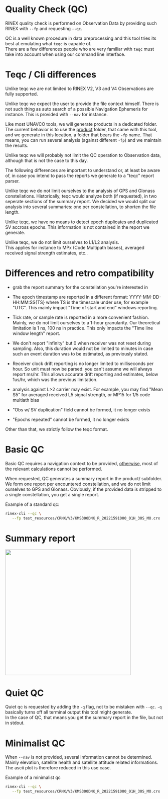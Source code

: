 Quality Check (QC)
==================

RINEX quality check is performed on Observation Data by providing
such RINEX with `--fp` and requesting `--qc`.

QC is a well known procedure in data preprocessing and this tool
tries its best at emulating what `teqc` is capable of.   
There are a few differences people who are very familiar with `teqc` must
take into account when using our command line interface.

Teqc / Cli differences
======================

Unlike teqc we are not limited to RINEX V2, V3 and V4 Observations
are fully supported.

Unlike teqc we expect the user to provide the file context
himself. There is not such thing as auto search of a possible Navigation
Ephemeris for instance. This is provided with `--nav` for instance.

Like most UNAVCO tools, we will generate products in a dedicated folder.  
The current behavior is to use the 
[product](https://github.com/gwbres/rinex/tree/rinex-cli/product)
folder, that came with this tool, and we generate in this location,
a folder that bears the `-fp` name. That means, you can
run several analysis (against different `-fp`) and we maintain the results.

Unlike teqc we will probably not limit the QC operation
to Observation data, although that is not the case to this day.

The following differences are important to understand or, at least be aware of,
in case you intend to pass the reports we generate to a "teqc" report parser.

Unlike teqc we do not limit ourselves to the analysis of
GPS and Glonass constellations.
Historically, teqc would analyze both (if requested),
in two seperate sections of the summary report.
We decided we would split our analysis into several summaries: one per constellation,
to shorten the file length.

Unlike teqc, we have no means to detect epoch duplicates
and duplicated SV accross epochs. This information is not
contained in the report we generate.

Unlike teqc, we do not limit ourselves to L1/L2 analysis.  
This applies for instance to MPx (Code Multipath biases),
averaged received signal strength estimates, etc.. 

Differences and retro compatibility
===================================

- grab the report summary for the constellation you're interested in
- The epoch timestamp are reported in a different format:
YYYY-MM-DD-HH:MM:SS{TS} where TS is the timescale under use, for example "UTC".
This mainly impact "Time of start and end" windows reporting.

- Tick rate, or sample rate is reported in a more convenient fashion.
Mainly, we do not limit ourselves to a 1-hour granularity.
Our theoretical limitation is 1 ns, 100 ns in practice.
This only impacts the "Time line window length" report.

- We don't report "infinity" but 0 when receiver was not reset during
sampling. Also, this duration would not be limited to minutes in case
such an event duration was to be estimated, as previously stated.

- Receiver clock drift reporting is no longer limited to milliseconds per hour.
So unit must now be parsed: you can't assume we will always report ms/hr.
This allows accurate drift reporting and estimates, below 1us/hr,
which was the previous limitation.

- analysis against L>2 carrier may exist.
For example, you may find "Mean S5" for averaged received L5 signal strength,
or MP15 for 1/5 code multiath bias
- "Obs w/ SV duplication" field cannot be formed, it no longer exists
- "Epochs repeated" cannot be formed, it no longer exists

Other than that, we strictly follow the teqc format.

Basic QC
========

Basic QC requires a navigation context to be provided,
[otherwise](https://github.com/gwbres/rinex/blob/main/rinex-cli/qc.md#minialist-qc),
most of the relevant calculations cannot be performed.

When requested, QC generates a summary report in the product/ subfolder.  
We form one report per encountered constellation, and we do not limit ourselves
to GPS and Glonass. Obviously, if the provided data is stripped to a single
constellation, you get a single report.

Example of a standard qc:

```bash
rinex-cli --qc \
   --fp test_resources/CRNX/V3/KMS300DNK_R_20221591000_01H_30S_MO.crx
```

Summary report
==============

<img align="center" width="400" src="https://github.com/gwbres/rinex/blob/main/doc/ascii-plot.png">

Quiet QC
========

Quiet qc is requested by adding the `-q` flag, not to be mistaken with `--qc`. 
`-q` basically turns off all terminal output this tool might generate.  
In the case of QC, that means you get the summary report in the file, but not
in stdout.

Minimalist QC
=============

When `--nav` is not provided, several information cannot be determined.  
Mainly elevation, satellite health and satellite attitude related informations.  
The ascii plot is therefore reduced in this use case.

Example of a minimalist qc

```bash
rinex-cli --qc \
   --fp test_resources/CRNX/V3/KMS300DNK_R_20221591000_01H_30S_MO.crx
```

